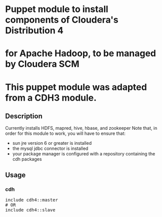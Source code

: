 # Puppet module to install components of Cloudera's Distribution 4
# for Apache Hadoop, to be managed by Cloudera SCM

# This puppet module was adapted from a CDH3 module.

## Description
Currently installs HDFS, mapred, hive, hbase, and zookeeper
Note that, in order for this module to work, you will have to ensure that:
* sun jre version 6 or greater is installed
* the mysql jdbc connector is installed
* your package manager is configured with a repository containing the
  cdh packages


## Usage

### cdh
<pre>
include cdh4::master
# OR
include cdh4::slave
</pre>

